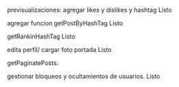 previsualizaciones: agregar likes y dislikes y hashtag Listo

agregar funcion getPostByHashTag Listo

getRankinHashTag Listo

edita perfil/ cargar foto portada Listo

getPaginatePosts. 

gestionar bloqueos y ocultamientos de usuarios. Listo


    




